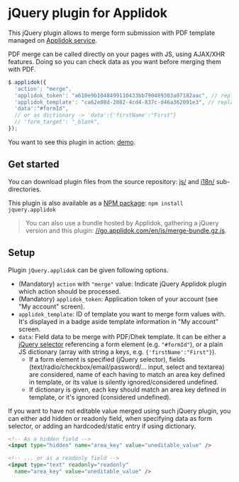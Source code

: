 # jQuery plugin for Applidok

This jQuery plugin allows to merge form submission with PDF template managed on [Applidok service](https://go.applidok.com).

PDF merge can be called directly on your pages with JS, using AJAX/XHR features. Doing so you can check data as you want before merging them with PDF.

```javascript
$.applidok({
  'action': "merge",
  'applidok_token': "a610e9b1048499110433bb790489303a07182aac", // replace by yours
  'applidok_template': "ca62e08d-2082-4cd4-837c-d46a362091e3", // replace by yours
  'data':"#formId",
  // or as dictionary -> 'data':{'firstName':"First"}
  // 'form_target': "_blank",
});
```

You want to see this plugin in action: [demo](http://rawgit.com/cchantep/jquery.applidok/master/demo.html).

## Get started

You can download plugin files from the source repository: [js/](https://github.com/cchantep/jquery.applidok/tree/master/js) and [i18n/](https://github.com/cchantep/jquery.applidok/tree/master/js) sub-directories.

This plugin is also available as a [NPM package](https://www.npmjs.com/package/jquery.applidok): `npm install jquery.applidok`

> You can also use a bundle hosted by Applidok, gathering a jQuery version and this plugin: [//go.applidok.com/en/js/merge-bundle.gz.js](http://go.applidok.com/en/js/merge-bundle.gz.js).

## Setup

Plugin `jQuery.applidok` can be given following options.

- (Mandatory) `action` with `"merge"` value: Indicate jQuery Applidok plugin which action should be processed.
- (Mandatory) `applidok_token`: Application token of your account (see "My account" screen).
- `applidok_template`: ID of template you want to merge form values with. It's displayed in a badge aside template information in "My account" screen.
- `data`: Field data to be merge with PDF/Dhek template. It can be either a [jQuery selector](http://api.jquery.com/category/selectors/) referencing a form element (e.g. `"#formId"`), or a plain JS dictionary (array with string a keys, e.g. `{'firstName':"First"}`). 
  - If a form element is specified (jQuery selector), fields (text/radio/checkbox/email/password/... input, select and textarea) are considered, name of each having to match an area key defined in template, or its value is silently ignored/considered undefined.
  - If dictionary is given, each key should match an area key defined in template, or it's ignored (considered undefined).

If you want to have not editable value merged using such jQuery plugin, you can either add hidden or readonly field, when specifying data as form selector, or adding an hardcoded/static entry if using dictionary.

```html
<!-- As a hidden field -->
<input type="hidden" name="area_key" value="uneditable_value" />

<!-- ... or as a readonly field -->
<input type="text" readonly="readonly"
  name="area_key" value="uneditable_value" />

```

